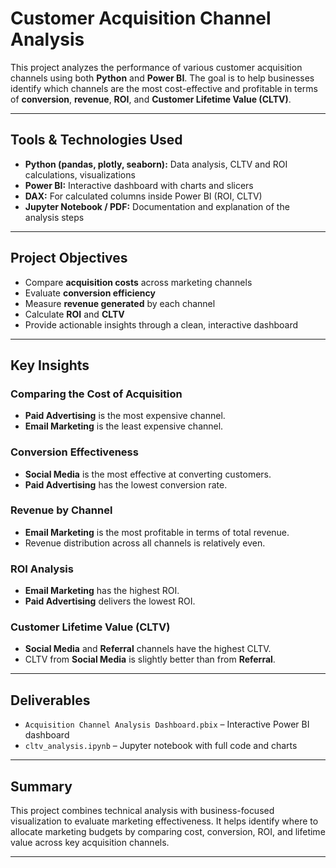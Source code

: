 # Customer Acquisition Channel Analysis

This project analyzes the performance of various customer acquisition channels using both **Python** and **Power BI**. The goal is to help businesses identify which channels are the most cost-effective and profitable in terms of **conversion**, **revenue**, **ROI**, and **Customer Lifetime Value (CLTV)**.

---

## Tools & Technologies Used

- **Python (pandas, plotly, seaborn):** Data analysis, CLTV and ROI calculations, visualizations
- **Power BI:** Interactive dashboard with charts and slicers
- **DAX:** For calculated columns inside Power BI (ROI, CLTV)
- **Jupyter Notebook / PDF:** Documentation and explanation of the analysis steps

---

## Project Objectives

- Compare **acquisition costs** across marketing channels
- Evaluate **conversion efficiency**
- Measure **revenue generated** by each channel
- Calculate **ROI** and **CLTV**
- Provide actionable insights through a clean, interactive dashboard

---

## Key Insights

### Comparing the Cost of Acquisition
- **Paid Advertising** is the most expensive channel.
- **Email Marketing** is the least expensive channel.

### Conversion Effectiveness
- **Social Media** is the most effective at converting customers.
- **Paid Advertising** has the lowest conversion rate.

### Revenue by Channel
- **Email Marketing** is the most profitable in terms of total revenue.
- Revenue distribution across all channels is relatively even.

### ROI Analysis
- **Email Marketing** has the highest ROI.
- **Paid Advertising** delivers the lowest ROI.

### Customer Lifetime Value (CLTV)
- **Social Media** and **Referral** channels have the highest CLTV.
- CLTV from **Social Media** is slightly better than from **Referral**.

---

## Deliverables

- `Acquisition Channel Analysis Dashboard.pbix` – Interactive Power BI dashboard
- `cltv_analysis.ipynb` – Jupyter notebook with full code and charts

---

## Summary

This project combines technical analysis with business-focused visualization to evaluate marketing effectiveness. It helps identify where to allocate marketing budgets by comparing cost, conversion, ROI, and lifetime value across key acquisition channels.

---
